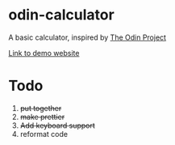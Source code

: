 # odin-calculator
A basic calculator, inspired by
[The Odin Project](https://www.theodinproject.com/courses/foundations/lessons/calculator)

[Link to demo website](https://bmalchert.github.io/odin-calculator)

# Todo

1.  ~~put together~~
2.  ~~make prettier~~
3.  ~~Add keyboard support~~
4.  reformat code